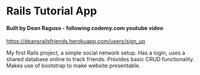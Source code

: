 # Rails Tutorial App 
#### Built by Dean Raguso - following codemy.com youtube video

https://deansrailsfriends.herokuapp.com/users/sign_up

My first Rails project, a simple social network setup. Has a login, uses a shared database online to track friends. Provides basic CRUD functionality. Makes use of bootstrap to make website presentable.


